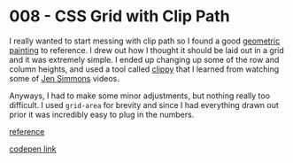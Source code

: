 # 008 - CSS Grid with Clip Path

I really wanted to start messing with clip path so I found a good [geometric painting](https://www.saatchiart.com/art/Painting-memory-present/392843/198891/view) to reference. I drew out how I thought it should be laid out in a grid and it was extremely simple. I ended up changing up some of the row and column heights, and used a tool called [clippy](https://bennettfeely.com/clippy/) that I learned from watching some of [Jen Simmons](https://www.youtube.com/channel/UC7TizprGknbDalbHplROtag/) videos. 

Anyways, I had to make some minor adjustments, but nothing really too difficult. I used `grid-area` for brevity and since I had everything drawn out prior it was incredibly easy to plug in the numbers.

[reference](https://www.saatchiart.com/art/Painting-memory-present/392843/198891/view)

[codepen link](https://codepen.io/buildingsareheavy/)
